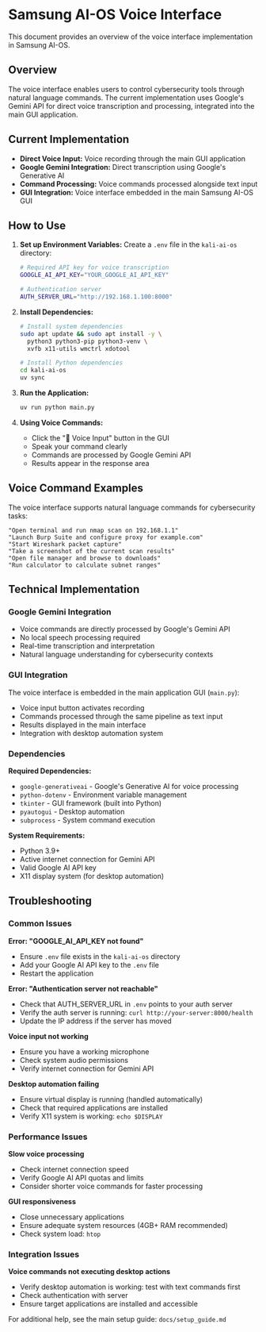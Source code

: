 # Samsung AI-OS Voice Interface

This document provides an overview of the voice interface implementation in Samsung AI-OS.

## Overview

The voice interface enables users to control cybersecurity tools through natural language commands. The current implementation uses Google's Gemini API for direct voice transcription and processing, integrated into the main GUI application.

## Current Implementation

- **Direct Voice Input:** Voice recording through the main GUI application
- **Google Gemini Integration:** Direct transcription using Google's Generative AI
- **Command Processing:** Voice commands processed alongside text input
- **GUI Integration:** Voice interface embedded in the main Samsung AI-OS GUI

## How to Use

1.  **Set up Environment Variables:**
    Create a `.env` file in the `kali-ai-os` directory:
    ```bash
    # Required API key for voice transcription
    GOOGLE_AI_API_KEY="YOUR_GOOGLE_AI_API_KEY"
    
    # Authentication server
    AUTH_SERVER_URL="http://192.168.1.100:8000"
    ```

2.  **Install Dependencies:**
    ```bash
    # Install system dependencies
    sudo apt update && sudo apt install -y \
      python3 python3-pip python3-venv \
      xvfb x11-utils wmctrl xdotool

    # Install Python dependencies
    cd kali-ai-os
    uv sync
    ```

3.  **Run the Application:**
    ```bash
    uv run python main.py
    ```

4.  **Using Voice Commands:**
    - Click the "🎤 Voice Input" button in the GUI
    - Speak your command clearly
    - Commands are processed by Google Gemini API
    - Results appear in the response area

## Voice Command Examples

The voice interface supports natural language commands for cybersecurity tasks:

```
"Open terminal and run nmap scan on 192.168.1.1"
"Launch Burp Suite and configure proxy for example.com"
"Start Wireshark packet capture"
"Take a screenshot of the current scan results"
"Open file manager and browse to downloads"
"Run calculator to calculate subnet ranges"
```

## Technical Implementation

### Google Gemini Integration
- Voice commands are directly processed by Google's Gemini API
- No local speech processing required
- Real-time transcription and interpretation
- Natural language understanding for cybersecurity contexts

### GUI Integration
The voice interface is embedded in the main application GUI (`main.py`):
- Voice input button activates recording
- Commands processed through the same pipeline as text input
- Results displayed in the main interface
- Integration with desktop automation system

### Dependencies

**Required Dependencies:**
- `google-generativeai` - Google's Generative AI for voice processing
- `python-dotenv` - Environment variable management
- `tkinter` - GUI framework (built into Python)
- `pyautogui` - Desktop automation
- `subprocess` - System command execution

**System Requirements:**
- Python 3.9+ 
- Active internet connection for Gemini API
- Valid Google AI API key
- X11 display system (for desktop automation)

## Troubleshooting

### Common Issues

**Error: "GOOGLE_AI_API_KEY not found"**
- Ensure `.env` file exists in the `kali-ai-os` directory
- Add your Google AI API key to the `.env` file
- Restart the application

**Error: "Authentication server not reachable"**
- Check that AUTH_SERVER_URL in `.env` points to your auth server
- Verify the auth server is running: `curl http://your-server:8000/health`
- Update the IP address if the server has moved

**Voice input not working**
- Ensure you have a working microphone
- Check system audio permissions
- Verify internet connection for Gemini API

**Desktop automation failing**
- Ensure virtual display is running (handled automatically)
- Check that required applications are installed
- Verify X11 system is working: `echo $DISPLAY`

### Performance Issues

**Slow voice processing**
- Check internet connection speed
- Verify Google AI API quotas and limits
- Consider shorter voice commands for faster processing

**GUI responsiveness**
- Close unnecessary applications
- Ensure adequate system resources (4GB+ RAM recommended)
- Check system load: `htop`

### Integration Issues

**Voice commands not executing desktop actions**
- Verify desktop automation is working: test with text commands first
- Check authentication with server
- Ensure target applications are installed and accessible

For additional help, see the main setup guide: `docs/setup_guide.md`
